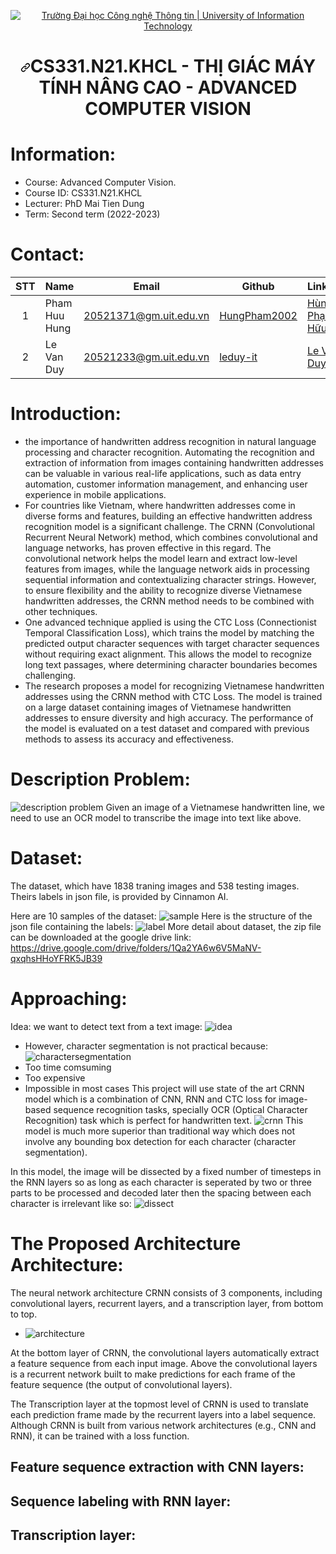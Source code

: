 <p align="center" dir="auto">
  <a href="https://www.uit.edu.vn/" title="Trường Đại học Công nghệ Thông tin" rel="nofollow">
    <img src="https://camo.githubusercontent.com/29fa0dade8ce1281054a2a4844513e68f8868f15057452c709392fe49b01d398/68747470733a2f2f692e696d6775722e636f6d2f576d4d6e5352742e706e67" alt="Trường Đại học Công nghệ Thông tin | University of Information Technology" data-canonical-src="https://i.imgur.com/WmMnSRt.png" style="max-width: 100%;">
  </a>
</p>
<h1 align="center" tabindex="-1" dir="auto"><svg class="octicon octicon-link" viewBox="0 0 16 16" version="1.1" width="16" height="16" aria-hidden="true"><path d="m7.775 3.275 1.25-1.25a3.5 3.5 0 1 1 4.95 4.95l-2.5 2.5a3.5 3.5 0 0 1-4.95 0 .751.751 0 0 1 .018-1.042.751.751 0 0 1 1.042-.018 1.998 1.998 0 0 0 2.83 0l2.5-2.5a2.002 2.002 0 0 0-2.83-2.83l-1.25 1.25a.751.751 0 0 1-1.042-.018.751.751 0 0 1-.018-1.042Zm-4.69 9.64a1.998 1.998 0 0 0 2.83 0l1.25-1.25a.751.751 0 0 1 1.042.018.751.751 0 0 1 .018 1.042l-1.25 1.25a3.5 3.5 0 1 1-4.95-4.95l2.5-2.5a3.5 3.5 0 0 1 4.95 0 .751.751 0 0 1-.018 1.042.751.751 0 0 1-1.042.018 1.998 1.998 0 0 0-2.83 0l-2.5 2.5a1.998 1.998 0 0 0 0 2.83Z"></path></svg></a><b>CS331.N21.KHCL - THỊ GIÁC MÁY TÍNH NÂNG CAO - ADVANCED COMPUTER VISION </b></h1>

# Information:
- Course: Advanced Computer Vision.
- Course ID: CS331.N21.KHCL
- Lecturer: PhD Mai Tien Dung
- Term: Second term (2022-2023)

# Contact:
<table>
  <thead>
    <tr>
      <th align = "center"> STT </th>
      <th> Name </th>
      <th> Email </th>
      <th> Github </th>
      <th> Linkedin </th>
      <th> Facebook </th>
    </tr>
  </thead>
  <tbody>
    <tr>
      <td align = "center">1</td>
      <td>Pham Huu Hung</td>
      <td>
        <a href = "mailto:20521371@gm.uit.edu.vn">20521371@gm.uit.edu.vn</a>
      </td>
      <td>
        <a href = "https://github.com/HungPham2002">HungPham2002</a>
      </td>
      <td>
        <a href = "https://www.linkedin.com/in/h%C3%B9ng-ph%E1%BA%A1m-h%E1%BB%AFu-488996277/">Hùng Phạm Hữu</a>
      </td>
      <td>
        <a href = "https://www.facebook.com/Hungzt103/" rel = "nofollow">Phạm Hữu Hùng</a>
      </td>
    </tr>
    <tr>
      <td align = "center">2</td>
      <td>Le Van Duy</td>
      <td>
        <a href = "mailto:20521233@gm.uit.edu.vn">20521233@gm.uit.edu.vn</a>
      </td>
      <td>
        <a href = "https://github.com/leduy-it">leduy-it</a>
      </td>
      <td>
        <a href = "https://www.linkedin.com/in/leduy-it/">Le Van Duy</a>
      </td>
      <td>
        <a href = "https://www.facebook.com/DuyEkko" rel = "nofollow">Lê Văn Duy</a>
      </td>
    </tr>
  </tbody>
</table>

# Introduction:
- the importance of handwritten address recognition in natural language processing and character recognition. Automating the recognition and extraction of information from images containing handwritten addresses can be valuable in various real-life applications, such as data entry automation, customer information management, and enhancing user experience in mobile applications.
- For countries like Vietnam, where handwritten addresses come in diverse forms and features, building an effective handwritten address recognition model is a significant challenge. The CRNN (Convolutional Recurrent Neural Network) method, which combines convolutional and language networks, has proven effective in this regard. The convolutional network helps the model learn and extract low-level features from images, while the language network aids in processing sequential information and contextualizing character strings. However, to ensure flexibility and the ability to recognize diverse Vietnamese handwritten addresses, the CRNN method needs to be combined with other techniques.
- One advanced technique applied is using the CTC Loss (Connectionist Temporal Classification Loss), which trains the model by matching the predicted output character sequences with target character sequences without requiring exact alignment. This allows the model to recognize long text passages, where determining character boundaries becomes challenging.
- The research proposes a model for recognizing Vietnamese handwritten addresses using the CRNN method with CTC Loss. The model is trained on a large dataset containing images of Vietnamese handwritten addresses to ensure diversity and high accuracy. The performance of the model is evaluated on a test dataset and compared with previous methods to assess its accuracy and effectiveness.
# Description Problem:
![description problem](https://camo.githubusercontent.com/a36e6118ddc69a0b965c506246cf08c1b2db66a64aa8d3c4f6c94377f80df377/68747470733a2f2f692e696d6775722e636f6d2f76776c737835322e706e67)
Given an image of a Vietnamese handwritten line, we need to use an OCR model to transcribe the image into text like above.
# Dataset:
The dataset, which have 1838 traning images and 538 testing images. Theirs labels in json file, is provided by Cinnamon AI.

Here are 10 samples of the dataset:
![sample](https://camo.githubusercontent.com/42caf01b97c950f82d8a2880c192433426e7aecb48ffecaca1b9dbfa7dac04d3/68747470733a2f2f692e696d6775722e636f6d2f66545865746b302e6a7067)
Here is the structure of the json file containing the labels:
![label](https://camo.githubusercontent.com/66f97a1a493e3c63c5a37158f77e5d35aaa1c3ce435c4ed0bebeda89951a21e0/68747470733a2f2f692e696d6775722e636f6d2f554b7a414e53492e706e67)
More detail about dataset, the zip file can be downloaded at the google drive link: https://drive.google.com/drive/folders/1Qa2YA6w6V5MaNV-qxqhsHHoYFRK5JB39
# Approaching:
Idea: we want to detect text from a text image:
![idea](https://drive.google.com/uc?export=view&id=1rO7XMFKJyg-81cw_wWoVguwH8w44jGzx)
- However, character segmentation is not practical because:
![charactersegmentation](https://drive.google.com/uc?export=view&id=1-k6bKUUQfTvb8SV6rcCfaims_dl4OPBh)
- Too time comsuming
- Too expensive
- Impossible in most cases
This project will use state of the art CRNN model which is a combination of CNN, RNN and CTC loss for image-based sequence recognition tasks, specially OCR (Optical Character Recognition) task which is perfect for handwritten text.
![crnn](https://drive.google.com/uc?export=view&id=1gvoDFLSQL9H6tZy_rNxgN27eLdzPnAkL)
This model is much more superior than traditional way which does not involve any bounding box detection for each character (character segmentation).

In this model, the image will be dissected by a fixed number of timesteps in the RNN layers so as long as each character is seperated by two or three parts to be processed and decoded later then the spacing between each character is irrelevant like so:
![dissect](https://drive.google.com/uc?export=view&id=1CEoqdg8s_rUX_Z_OHccuavESKkpp0ARs)
# The Proposed Architecture Architecture:
The neural network architecture CRNN consists of 3 components, including convolutional layers, recurrent layers, and a transcription layer, from bottom to top.
- ![architecture](https://drive.google.com/uc?export=view&id=1eKZ8A4TtEQlewstK2qKO8l-ZN4PkdvkW)

At the bottom layer of CRNN, the convolutional layers automatically extract a feature sequence from each input image. Above the convolutional layers is a recurrent network built to make predictions for each frame of the feature sequence (the output of convolutional layers).

The Transcription layer at the topmost level of CRNN is used to translate each prediction frame made by the recurrent layers into a label sequence. Although CRNN is built from various network architectures (e.g., CNN and RNN), it can be trained with a loss function.
## Feature sequence extraction with CNN layers:
## Sequence labeling with RNN layer:
## Transcription layer:
